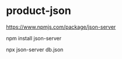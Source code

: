 # product-json
https://www.npmjs.com/package/json-server

npm install json-server

npx json-server db.json